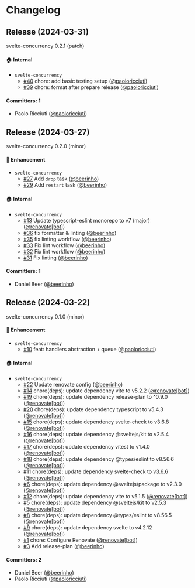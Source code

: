 # Changelog

## Release (2024-03-31)

svelte-concurrency 0.2.1 (patch)

#### :house: Internal
* `svelte-concurrency`
  * [#40](https://github.com/mainmatter/svelte-concurrency/pull/40) chore: add basic testing setup ([@paoloricciuti](https://github.com/paoloricciuti))
  * [#39](https://github.com/mainmatter/svelte-concurrency/pull/39) chore: format after prepare release ([@paoloricciuti](https://github.com/paoloricciuti))

#### Committers: 1
- Paolo Ricciuti ([@paoloricciuti](https://github.com/paoloricciuti))

## Release (2024-03-27)

svelte-concurrency 0.2.0 (minor)

#### :rocket: Enhancement
* `svelte-concurrency`
  * [#27](https://github.com/mainmatter/svelte-concurrency/pull/27) Add `drop` task ([@beerinho](https://github.com/beerinho))
  * [#29](https://github.com/mainmatter/svelte-concurrency/pull/29) Add `restart` task ([@beerinho](https://github.com/beerinho))

#### :house: Internal
* `svelte-concurrency`
  * [#13](https://github.com/mainmatter/svelte-concurrency/pull/13) Update typescript-eslint monorepo to v7 (major) ([@renovate[bot]](https://github.com/apps/renovate))
  * [#36](https://github.com/mainmatter/svelte-concurrency/pull/36) fix formatter & linting ([@beerinho](https://github.com/beerinho))
  * [#35](https://github.com/mainmatter/svelte-concurrency/pull/35) fix linting workflow ([@beerinho](https://github.com/beerinho))
  * [#33](https://github.com/mainmatter/svelte-concurrency/pull/33) Fix lint workflow ([@beerinho](https://github.com/beerinho))
  * [#32](https://github.com/mainmatter/svelte-concurrency/pull/32) Fix lint workflow ([@beerinho](https://github.com/beerinho))
  * [#31](https://github.com/mainmatter/svelte-concurrency/pull/31) Fix linting ([@beerinho](https://github.com/beerinho))

#### Committers: 1
- Daniel Beer ([@beerinho](https://github.com/beerinho))

## Release (2024-03-22)

svelte-concurrency 0.1.0 (minor)

#### :rocket: Enhancement
* `svelte-concurrency`
  * [#10](https://github.com/mainmatter/svelte-concurrency/pull/10) feat: handlers abstraction + queue ([@paoloricciuti](https://github.com/paoloricciuti))

#### :house: Internal
* `svelte-concurrency`
  * [#22](https://github.com/mainmatter/svelte-concurrency/pull/22) Update renovate config ([@beerinho](https://github.com/beerinho))
  * [#14](https://github.com/mainmatter/svelte-concurrency/pull/14) chore(deps): update dependency vite to v5.2.2 ([@renovate[bot]](https://github.com/apps/renovate))
  * [#19](https://github.com/mainmatter/svelte-concurrency/pull/19) chore(deps): update dependency release-plan to ^0.9.0 ([@renovate[bot]](https://github.com/apps/renovate))
  * [#20](https://github.com/mainmatter/svelte-concurrency/pull/20) chore(deps): update dependency typescript to v5.4.3 ([@renovate[bot]](https://github.com/apps/renovate))
  * [#15](https://github.com/mainmatter/svelte-concurrency/pull/15) chore(deps): update dependency svelte-check to v3.6.8 ([@renovate[bot]](https://github.com/apps/renovate))
  * [#16](https://github.com/mainmatter/svelte-concurrency/pull/16) chore(deps): update dependency @sveltejs/kit to v2.5.4 ([@renovate[bot]](https://github.com/apps/renovate))
  * [#17](https://github.com/mainmatter/svelte-concurrency/pull/17) chore(deps): update dependency vitest to v1.4.0 ([@renovate[bot]](https://github.com/apps/renovate))
  * [#18](https://github.com/mainmatter/svelte-concurrency/pull/18) chore(deps): update dependency @types/eslint to v8.56.6 ([@renovate[bot]](https://github.com/apps/renovate))
  * [#11](https://github.com/mainmatter/svelte-concurrency/pull/11) chore(deps): update dependency svelte-check to v3.6.6 ([@renovate[bot]](https://github.com/apps/renovate))
  * [#6](https://github.com/mainmatter/svelte-concurrency/pull/6) chore(deps): update dependency @sveltejs/package to v2.3.0 ([@renovate[bot]](https://github.com/apps/renovate))
  * [#12](https://github.com/mainmatter/svelte-concurrency/pull/12) chore(deps): update dependency vite to v5.1.5 ([@renovate[bot]](https://github.com/apps/renovate))
  * [#5](https://github.com/mainmatter/svelte-concurrency/pull/5) chore(deps): update dependency @sveltejs/kit to v2.5.3 ([@renovate[bot]](https://github.com/apps/renovate))
  * [#8](https://github.com/mainmatter/svelte-concurrency/pull/8) chore(deps): update dependency @types/eslint to v8.56.5 ([@renovate[bot]](https://github.com/apps/renovate))
  * [#9](https://github.com/mainmatter/svelte-concurrency/pull/9) chore(deps): update dependency svelte to v4.2.12 ([@renovate[bot]](https://github.com/apps/renovate))
  * [#1](https://github.com/mainmatter/svelte-concurrency/pull/1) chore: Configure Renovate ([@renovate[bot]](https://github.com/apps/renovate))
  * [#3](https://github.com/mainmatter/svelte-concurrency/pull/3) Add release-plan ([@beerinho](https://github.com/beerinho))

#### Committers: 2
- Daniel Beer ([@beerinho](https://github.com/beerinho))
- Paolo Ricciuti ([@paoloricciuti](https://github.com/paoloricciuti))
